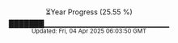 <p align="center">
⏳Year Progress (25.55 %)<br>
███████▁▁▁▁▁▁▁▁▁▁▁▁▁▁▁▁▁▁▁▁▁▁▁ <br>
<sub>Updated: Fri, 04 Apr 2025 06:03:50 GMT</sub>
</p>

